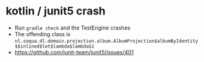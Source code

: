 # kotlin / junit5 crash
* Run `gradle check` and the TestEngine crashes
* The offending class is `nl.soqua.dl.domain.projection.album.AlbumProjection$albumByIdentity$$inlined$let$lambda$lambda$1`
* https://github.com/junit-team/junit5/issues/401

